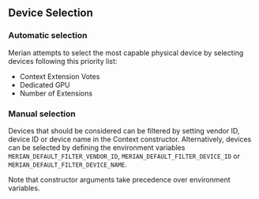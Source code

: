 ## Device Selection

### Automatic selection

Merian attempts to select the most capable physical device by selecting devices following this priority list:
 - Context Extension Votes
 - Dedicated GPU
 - Number of Extensions


### Manual selection

Devices that should be considered can be filtered by setting vendor ID, device ID or device name in the Context constructor. 
Alternatively, devices can be selected by defining the environment variables `MERIAN_DEFAULT_FILTER_VENDOR_ID`, `MERIAN_DEFAULT_FILTER_DEVICE_ID` or `MERIAN_DEFAULT_FILTER_DEVICE_NAME`.

Note that constructor arguments take precedence over environment variables.

